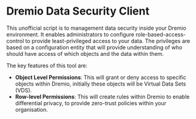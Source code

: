 Dremio Data Security Client
====
This unofficial script is to management data security inside your Dremio environment. It enables administrators to configure role-based-access-control to provide least-privileged access to your data. The privileges are based on a configuration entity that will provide understanding of who should have access of which objects and the data within them.

The key features of this tool are:

- **Object Level Permissions**: This will grant or deny access to specific objects within Dremio, initially these objects will be Virtual Data Sets (VDS).
- **Row-level Permissions**: This will create rules within Dremio to enable differential privacy, to provide zero-trust policies within your organisation.